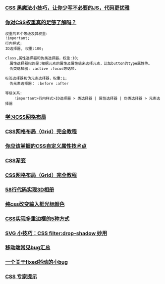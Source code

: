 ### [CSS 黑魔法小技巧，让你少写不必要的JS，代码更优雅](https://github.com/jawil/blog/issues/29)
### [你对CSS权重真的足够了解吗？](https://juejin.im/post/5afa98bf51882542c832e5ec)

```
权重的五个等级及其权重:
!important;
行内样式;
ID选择器, 权重:100;

class,属性选择器和伪类选择器，权重:10;
  属性选择器指的是:根据元素的属性及属性值来选择元素，比如button的type属性等。
  伪类选择器: :active :focus等选项.
  
标签选择器和伪元素选择器，权重:1;
  伪元素选择器： :before :after
  
等级关系:
    !important>行内样式>ID选择器 > 类选择器 | 属性选择器 | 伪类选择器 > 元素选择器
```
### [学习CSS网格布局](http://topic.42du.cn/grid)
### [CSS网格布局（Grid）完全教程](https://www.zcfy.cc/article/learn-css-grid-a-guide-to-learning-css-grid-jonathan-suh)
### [你应该掌握的CSS自定义属性技术点](https://www.w3cplus.com/css/everything-you-need-to-know-about-css-variables.html)
### [CSS渐变](https://github.com/libin1991/libin_Blog/issues/543)
### [CSS网格布局（Grid）完全教程](https://juejin.im/post/5ae95af9f265da0b9c10707f)
### [58行代码实现3D相册](https://juejin.im/post/5aeafb0f6fb9a07ac76ea983)
### [纯css改变输入框光标颜色](https://juejin.im/post/5ae92f20f265da0b873a4ced)
### [CSS实现多重边框的5种方式](https://juejin.im/post/5aec7e2351882567147d40ff)
### [SVG 小技巧：CSS filter:drop-shadow 妙用](http://svgtrick.com/tricks/187be02e6bac2a1130ff57be84427dde)
### [移动端常见bug汇总](https://juejin.im/post/5af918636fb9a07ac5603ecb)
### [一个关于fixed抖动的小bug](https://juejin.im/post/5afac17151882542714fea44)
### [CSS 专家提示](https://juejin.im/post/5aff9631f265da0b814bcfd9)
